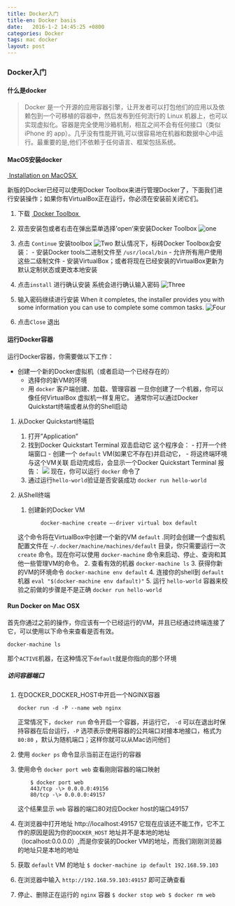 ```yaml
---
title: Docker入门
title-en: Docker basis
date:   2016-1-2 14:45:25 +0800
categories: Docker
tags: mac docker
layout: post
---
```

### Docker入门

#### 什么是docker
> Docker 是一个开源的应用容器引擎，让开发者可以打包他们的应用以及依赖包到一个可移植的容器中，然后发布到任何流行的 Linux 机器上，也可以实现虚拟化。容器是完全使用沙箱机制，相互之间不会有任何接口（类似 iPhone 的 app）。几乎没有性能开销,可以很容易地在机器和数据中心中运行。最重要的是,他们不依赖于任何语言、框架包括系统。

#### MacOS安装docker

[ Installation on MacOSX ](https://docs.docker.com/engine/installation/mac/ "Installation on MacOSX")

新版的Docker已经可以使用Docker Toolbox来进行管理Docker了，下面我们进行安装操作；如果你有VirtualBox正在运行，你必须在安装前关闭它们。

1. 下载 [ Docker Toolbox ](# "Docker Toolbox") 

2. 双击安装包或者右击在弹出菜单选择’open‘来安装Docker Toolbox
		![](https://docs.docker.com/engine/installation/images/mac-welcome-page.png "one")
		
3. 点击 `Continue` 安装toolbox
		![](https://docs.docker.com/engine/installation/images/mac-page-two.png "Two")
		默认情况下，标砖Docker Toolbox会安装：
		- 安装Docker tools二进制文件至 `/usr/local/bin`
		- 允许所有用户使用这些二级制文件
		- 安装VirtualBox；或者将现在已经安装的VirtualBox更新为默认定制状态或更改本地安装
		
4. 点击`install` 进行确认安装
		系统会进行确认输入密码
		![](https://docs.docker.com/engine/installation/images/mac-password-prompt.png "Three")
		
5. 输入密码继续进行安装
		When it completes, the installer provides you with some information you can use to complete some common tasks.
		![](https://docs.docker.com/engine/installation/images/mac-page-finished.png "Four")
		
6. 点击`Close` 退出

#### 运行Docker容器

运行Docker容器，你需要做以下工作：
- 创建一个新的Docker虚拟机（或者启动一个已经存在的）
	- 选择你的新VM的环境
	- 用 `docker` 客户端创建、加载、管理容器
	一旦你创建了一个机器，你可以像任何VirtualBox 虚拟机一样复用它。
通常你可以通过Docker Quickstart终端或者从你的Shell启动
1. 从Docker Quickstart终端启
	1. 打开”Application”
	2. 找到Docker Quickstart Terminal 双击启动它
		这个程序会：
			- 打开一个终端窗口
			- 创建一个 `default` VM(如果它不存在)并启动它，
			- 将这终端环境与这个VM关联 
		启动完成后，会显示一个Docker Quickstart Terminal 报告：
			![](https://docs.docker.com/engine/installation/images/mac-success.png)
			现在，你可以运行 `docker` 命令了
	3. 通过运行`hello-world`验证是否安装成功
			`docker run hello-world` 

2. 从Shell终端
	1. 创建新的Docker VM
	
		```
			docker-machine create —-driver virtual box default 
		```
	这个命令将在VirtualBox中创建一个新的VM `default` .同时会创建一个虚拟机配置文件在 `~/.docker/machine/machines/default` 目录，你只需要运行一次 `create` 命令。现在你可以使用 `docker-machine` 命令来启动、停止、查询和其他一些管理VM的命令。
	2. 查看有效的机器
		`docker-machine ls`
	3. 获得你新的VM的环境命令
		`docker-machine env default`
	4. 连接你的shell到 `default` 机器
		`eval "$(docker-machine env dafault)"`
	5. 运行 `hello-world` 容器来校验之前做的步骤是不是正确
		`docker run hello-world`

#### Run Docker on Mac OSX
首先你通过之前的操作，你应该有一个已经运行的VM，并且已经通过终端连接了它，可以使用以下命令来查看是否有效。

`docker-machine ls`

那个`ACTIVE`机器，在这种情况下`default`就是你指向的那个环境

##### 访问容器端口

1. 在DOCKER_DOCKER_HOST中开启一个NGINX容器

	`docker run -d -P --name web nginx`
	
	正常情况下，`docker run` 命令开启一个容器，并运行它， `-d` 可以在退出时保持容器在后台运行，`-P` 选项表示使用容器的公共端口对接本地接口，格式为 `80:80` ，默认为随机端口；这样你就可以从Mac访问他们
	
2. 使用 `docker ps` 命令显示当前正在运行的容器
 
3. 使用命令 `docker port web` 查看刚刚容器的端口映射
	```
		$ docker port web
		443/tcp -\> 0.0.0.0:49156
		80/tcp -\> 0.0.0.0:49157
	```
	这个结果显示 `web` 容器的端口80对应Docker host的端口49157
		
4. 在浏览器中打开地址 http://localhost:49157
	它现在应该还不能工作，它不工作的原因是因为你的`DOCKER_HOST` 地址并不是本地的地址（localhost:0.0.0.0）,而是你安装的Docker VM的地址，而我们刚刚浏览器的地址只是本地的地址
	
5. 获取 `default` VM 的地址
		```
		$ docker-machine ip default
		192.168.59.103
		```
	
6. 在浏览器中输入 `http://192.168.59.103:49157` 即可正确查看

7. 停止、删除正在运行的 `nginx` 容器
		```
		$ docker stop web
		$ docker rm web
		```
		














		 








